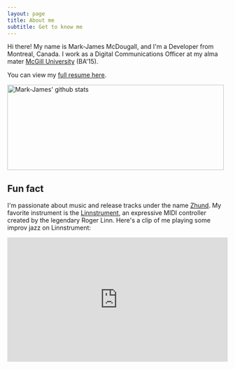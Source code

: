 ```yaml
---
layout: page
title: About me
subtitle: Get to know me
---
```

Hi there! My name is Mark-James McDougall, and I'm a Developer from Montreal, Canada. I work as a Digital Communications Officer at my alma mater <a href="https://mcgill.ca">McGill University</a> (BA'15).

You can view my <a href="https://markjames.dev/resume">full resume here</a>.

<a href="https://github.com/markjamesm"><img src="https://github-readme-stats.vercel.app/api?username=markjamesm&count_private=true&show_icons=true" width="495" height="195" alt="Mark-James' github stats" title="Mark-James' github"></a>

## Fun fact

I'm passionate about music and release tracks under the name <a href="https://open.spotify.com/artist/04h01WGkLNuHzSzCBGbjCR">Zhund</a>. My favorite instrument is the <a href="https://linnstrument.com">Linnstrument</a>, an expressive MIDI controller created by the legendary Roger Linn. Here's a clip of me playing some improv jazz on Linnstrument:

<style>.embed-container { position: relative; padding-bottom: 56.25%; height: 0; overflow: hidden; max-width: 100%; } .embed-container iframe, .embed-container object, .embed-container embed { position: absolute; top: 0; left: 0; width: 100%; height: 100%; }</style><div class='embed-container'><iframe src='https://www.youtube.com/embed/njY9xBz9M18' frameborder='0' allowfullscreen></iframe></div>
